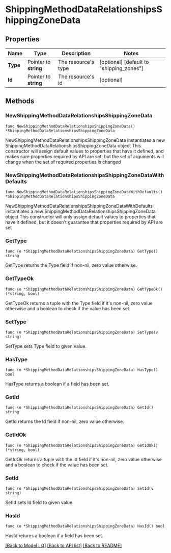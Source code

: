 # ShippingMethodDataRelationshipsShippingZoneData

## Properties

Name | Type | Description | Notes
------------ | ------------- | ------------- | -------------
**Type** | Pointer to **string** | The resource&#39;s type | [optional] [default to "shipping_zones"]
**Id** | Pointer to **string** | The resource&#39;s id | [optional] 

## Methods

### NewShippingMethodDataRelationshipsShippingZoneData

`func NewShippingMethodDataRelationshipsShippingZoneData() *ShippingMethodDataRelationshipsShippingZoneData`

NewShippingMethodDataRelationshipsShippingZoneData instantiates a new ShippingMethodDataRelationshipsShippingZoneData object
This constructor will assign default values to properties that have it defined,
and makes sure properties required by API are set, but the set of arguments
will change when the set of required properties is changed

### NewShippingMethodDataRelationshipsShippingZoneDataWithDefaults

`func NewShippingMethodDataRelationshipsShippingZoneDataWithDefaults() *ShippingMethodDataRelationshipsShippingZoneData`

NewShippingMethodDataRelationshipsShippingZoneDataWithDefaults instantiates a new ShippingMethodDataRelationshipsShippingZoneData object
This constructor will only assign default values to properties that have it defined,
but it doesn't guarantee that properties required by API are set

### GetType

`func (o *ShippingMethodDataRelationshipsShippingZoneData) GetType() string`

GetType returns the Type field if non-nil, zero value otherwise.

### GetTypeOk

`func (o *ShippingMethodDataRelationshipsShippingZoneData) GetTypeOk() (*string, bool)`

GetTypeOk returns a tuple with the Type field if it's non-nil, zero value otherwise
and a boolean to check if the value has been set.

### SetType

`func (o *ShippingMethodDataRelationshipsShippingZoneData) SetType(v string)`

SetType sets Type field to given value.

### HasType

`func (o *ShippingMethodDataRelationshipsShippingZoneData) HasType() bool`

HasType returns a boolean if a field has been set.

### GetId

`func (o *ShippingMethodDataRelationshipsShippingZoneData) GetId() string`

GetId returns the Id field if non-nil, zero value otherwise.

### GetIdOk

`func (o *ShippingMethodDataRelationshipsShippingZoneData) GetIdOk() (*string, bool)`

GetIdOk returns a tuple with the Id field if it's non-nil, zero value otherwise
and a boolean to check if the value has been set.

### SetId

`func (o *ShippingMethodDataRelationshipsShippingZoneData) SetId(v string)`

SetId sets Id field to given value.

### HasId

`func (o *ShippingMethodDataRelationshipsShippingZoneData) HasId() bool`

HasId returns a boolean if a field has been set.


[[Back to Model list]](../README.md#documentation-for-models) [[Back to API list]](../README.md#documentation-for-api-endpoints) [[Back to README]](../README.md)


